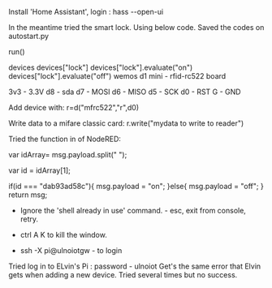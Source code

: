 
Install 'Home Assistant', login :  hass --open-ui 

In the meantime tried the smart lock. Using below code. Saved the codes on autostart.py


run()

devices
devices["lock"]
devices["lock"].evaluate("on")
devices["lock"].evaluate("off")
wemos d1 mini - rfid-rc522 board

3v3 - 3.3V
d8  - sda
d7  - MOSI
d6  - MISO
d5  - SCK
d0  - RST
G   - GND

Add device with:
r=d("mfrc522","r",d0)

Write data to a mifare classic card:
r.write("mydata to write to reader")

Tried the function in of NodeRED:

var idArray= msg.payload.split(" ");

var id = idArray[1];

if(id === "dab93ad58c"){
    msg.payload = "on";
}else{
    msg.payload = "off";
}
return msg;

* Ignore the 'shell already in use' command. - esc, exit from console, retry.

* ctrl A K to kill the window. 
* ssh -X pi@ulnoiotgw - to login


Tried log in to ELvin's Pi : password - ulnoiot
Get's the same error that Elvin gets when adding a new device. Tried several times but no success. 

